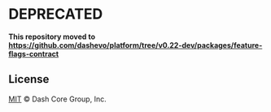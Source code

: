 # DEPRECATED

**This repository moved to https://github.com/dashevo/platform/tree/v0.22-dev/packages/feature-flags-contract**

## License

[MIT](LICENSE) &copy; Dash Core Group, Inc.
